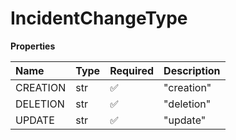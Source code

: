 # IncidentChangeType

**Properties**

| Name     | Type | Required | Description |
| :------- | :--- | :------- | :---------- |
| CREATION | str  | ✅       | "creation"  |
| DELETION | str  | ✅       | "deletion"  |
| UPDATE   | str  | ✅       | "update"    |

<!-- This file was generated by liblab | https://liblab.com/ -->
